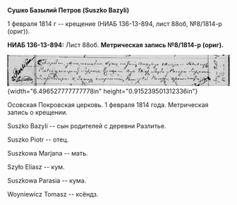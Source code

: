 **Сушко Базылий Петров (Suszko Bazyli)**

1 февраля 1814 г -- крещение (НИАБ 136-13-894, лист 88об, №8/1814-р
(ориг)).

**НИАБ 136-13-894:** Лист 88об. **Метрическая запись №8/1814-р (ориг).**

![](./media/291ac57331a816b44269522174e2f4edf0da22ab.png){width="6.496527777777778in"
height="0.915239501312336in"}

Осовская Покровская церковь. 1 февраля 1814 года. Метрическая запись о
крещении.

Suszko Bazyli -- сын родителей с деревни Разлитье.

Suszko Piotr -- отец.

Suszkowa Marjana -- мать.

Szyło Eliasz -- кум.

Suszkowa Parasia -- кума.

Woyniewicz Tomasz -- ксёндз.

